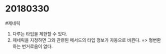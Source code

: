 20180330
========

#제네릭  
1. 다루는 타입을 제한할 수 있다.  
2. 제네릭을 지정하면 그와 관련된 메서드의 타입 정보가 자동으로 바뀐다. => 형변환하는 번거로움이 없다.  